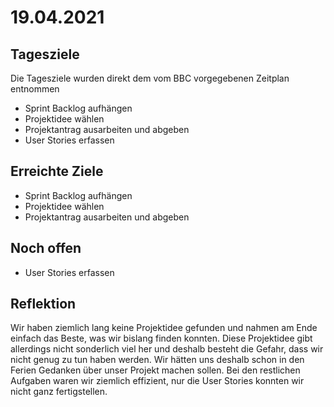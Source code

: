 # 19.04.2021

## Tagesziele
Die Tagesziele wurden direkt dem vom BBC vorgegebenen Zeitplan entnommen
* Sprint Backlog aufhängen
* Projektidee wählen
* Projektantrag ausarbeiten und abgeben
* User Stories erfassen
## Erreichte Ziele
* Sprint Backlog aufhängen
* Projektidee wählen
* Projektantrag ausarbeiten und abgeben
## Noch offen
* User Stories erfassen
## Reflektion
Wir haben ziemlich lang keine Projektidee gefunden und nahmen am Ende einfach das Beste, was wir bislang finden konnten.
Diese Projektidee gibt allerdings nicht sonderlich viel her und deshalb besteht die Gefahr, dass wir nicht genug zu tun haben werden. Wir hätten uns deshalb schon in den Ferien Gedanken über unser Projekt machen sollen.
Bei den restlichen Aufgaben waren wir ziemlich effizient, nur die User Stories konnten wir nicht ganz fertigstellen.